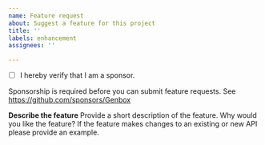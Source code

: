 ```yaml
---
name: Feature request
about: Suggest a feature for this project
title: ''
labels: enhancement
assignees: ''

---
```


* [ ] I hereby verify that I am a sponsor.

Sponsorship is required before you can submit feature requests. See https://github.com/sponsors/Genbox

**Describe the feature**
Provide a short description of the feature. Why would you like the feature?
If the feature makes changes to an existing or new API please provide an example.
